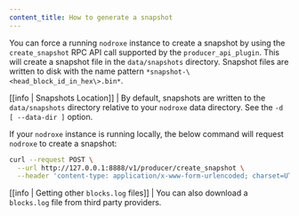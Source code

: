 ```yaml
---
content_title: How to generate a snapshot
---
```


You can force a running `nodroxe` instance to create a snapshot by using the `create_snapshot` RPC API call supported by the `producer_api_plugin`. This will create a snapshot file in the `data/snapshots` directory. Snapshot files are written to disk with the name pattern `*snapshot-\<head_block_id_in_hex\>.bin*`.

[[info | Snapshots Location]]
| By default, snapshots are written to the `data/snapshots` directory relative to your `nodroxe` data directory. See the `-d [ --data-dir ]` option.

If your `nodroxe` instance is running locally, the below command will request `nodroxe` to create a snapshot:

```sh
curl --request POST \
  --url http://127.0.0.1:8888/v1/producer/create_snapshot \
  --header 'content-type: application/x-www-form-urlencoded; charset=UTF-8'
```

[[info | Getting other `blocks.log` files]]
| You can also download a `blocks.log` file from third party providers.
